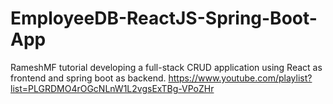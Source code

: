 # EmployeeDB-ReactJS-Spring-Boot-App

RameshMF tutorial developing a full-stack CRUD application using React as frontend and spring boot as backend.
https://www.youtube.com/playlist?list=PLGRDMO4rOGcNLnW1L2vgsExTBg-VPoZHr
